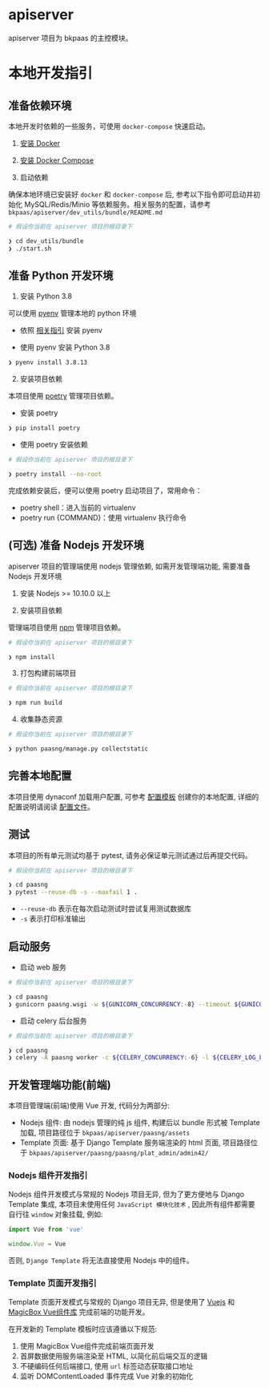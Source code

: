 # apiserver

apiserver 项目为 bkpaas 的主控模块。

# 本地开发指引

## 准备依赖环境

本地开发时依赖的一些服务，可使用 `docker-compose` 快速启动。

1. [安装 Docker](https://docs.docker.com/engine/install/)

2. [安装 Docker Compose](https://docs.docker.com/compose/install/)

3. 启动依赖

确保本地环境已安装好 `docker` 和 `docker-compose` 后, 参考以下指令即可启动并初始化 MySQL/Redis/Minio 等依赖服务。相关服务的配置，请参考 `bkpaas/apiserver/dev_utils/bundle/README.md`

```bash
# 假设你当前在 apiserver 项目的根目录下

❯ cd dev_utils/bundle
❯ ./start.sh
```

## 准备 Python 开发环境

1. 安装 Python 3.8

可以使用 [pyenv](https://github.com/pyenv/pyenv) 管理本地的 python 环境

- 依照 [相关指引](https://github.com/pyenv/pyenv#getting-pyenv) 安装 pyenv

- 使用 pyenv 安装 Python 3.8

```bash
❯ pyenv install 3.8.13
```

2. 安装项目依赖

本项目使用 [poetry](https://python-poetry.org/) 管理项目依赖。

- 安装 poetry

```bash
❯ pip install poetry
```

- 使用 poetry 安装依赖

```bash
# 假设你当前在 apiserver 项目的根目录下

❯ poetry install --no-root
```

完成依赖安装后，便可以使用 poetry 启动项目了，常用命令：
- poetry shell：进入当前的 virtualenv
- poetry run {COMMAND}：使用 virtualenv 执行命令

## (可选) 准备 Nodejs 开发环境

apiserver 项目的管理端使用 nodejs 管理依赖, 如需开发管理端功能, 需要准备 Nodejs 开发环境

1. 安装 Nodejs >= 10.10.0 以上

2. 安装项目依赖

管理端项目使用 [npm](https://www.npmjs.com/) 管理项目依赖。

```bash
# 假设你当前在 apiserver 项目的根目录下

❯ npm install
```

3. 打包构建前端项目

```bash
# 假设你当前在 apiserver 项目的根目录下

❯ npm run build
```

4. 收集静态资源

```bash
# 假设你当前在 apiserver 项目的根目录下

❯ python paasng/manage.py collectstatic
```

## 完善本地配置

本项目使用 dynaconf 加载用户配置, 可参考 [配置模板](./paasng/conf.yaml.tpl) 创建你的本地配置, 详细的配置说明请阅读 [配置文件](./paasng/paasng/settings/__init__.py)。

## 测试

本项目的所有单元测试均基于 pytest, 请务必保证单元测试通过后再提交代码。

```bash
# 假设你当前在 apiserver 项目的根目录下

❯ cd paasng
❯ pytest --reuse-db -s --maxfail 1 .
```

- `--reuse-db` 表示在每次启动测试时尝试复用测试数据库
- `-s` 表示打印标准输出

## 启动服务

- 启动 web 服务

```bash
# 假设你当前在 apiserver 项目的根目录下

❯ cd paasng
❯ gunicorn paasng.wsgi -w ${GUNICORN_CONCURRENCY:-8} --timeout ${GUNICORN_TIMEOUT:-150} -b 0.0.0.0:8000 -k gevent --max-requests ${GUNICORN_MAX_REQUESTS:-2048} --access-logfile=- --access-logformat '%(h)s %(l)s %(u)s %(t)s \"%(r)s\" %(s)s %(b)s \"%(f)s\" \"%(a)s\" in %(L)s seconds' --log-level ${GUNICORN_LOG_LEVEL:-INFO} --log-file=-
```

- 启动 celery 后台服务

```bash
# 假设你当前在 apiserver 项目的根目录下

❯ cd paasng
❯ celery -A paasng worker -c ${CELERY_CONCURRENCY:-6} -l ${CELERY_LOG_LEVEL:-info}
```

## 开发管理端功能(前端)

本项目管理端(前端)使用 Vue 开发, 代码分为两部分:
- Nodejs 组件: 由 nodejs 管理的纯 js 组件, 构建后以 bundle 形式被 Template 加载, 项目路径位于 `bkpaas/apiserver/paasng/assets`
- Template 页面: 基于 Django Template 服务端渲染的 html 页面, 项目路径位于 `bkpaas/apiserver/paasng/paasng/plat_admin/admin42/`

### Nodejs 组件开发指引

Nodejs 组件开发模式与常规的 Nodejs 项目无异, 但为了更方便地与 Django Template 集成, 本项目未使用任何 `JavaScript 模块化技术` , 因此所有组件都需要自行往 `window` 对象挂载, 例如:

```javascript
import Vue from 'vue'

window.Vue = Vue
```

否则, `Django Template` 将无法直接使用 Nodejs 中的组件。

### Template 页面开发指引

Template 页面开发模式与常规的 Django 项目无异, 但是使用了 [Vuejs](https://cn.vuejs.org/v2/guide/) 和 [MagicBox Vue组件库](https://magicbox.bk.tencent.com/static_api/v3/components_vue/2.0/example/index.html#/) 完成前端的功能开发。

在开发新的 Template 模板时应该遵循以下规范:
1. 使用 MagicBox Vue组件完成前端页面开发
2. 首屏数据使用服务端渲染至 HTML, 以简化前后端交互的逻辑
3. 不硬编码任何后端接口, 使用 `url` 标签动态获取接口地址
4. 监听 DOMContentLoaded 事件完成 Vue 对象的初始化
